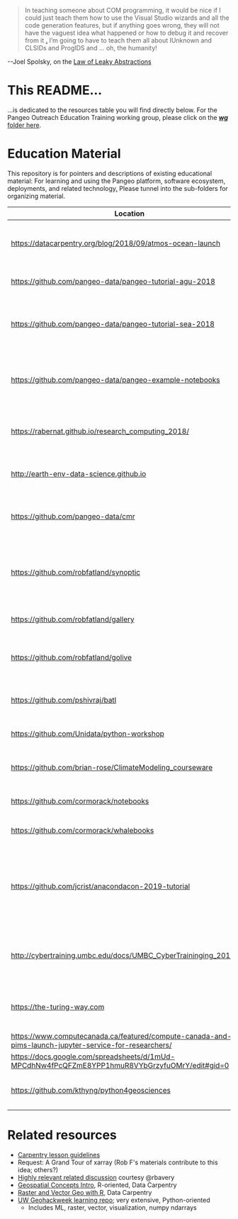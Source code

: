 > In teaching someone about COM programming, it would be nice if I could just teach them how to use 
> the Visual Studio wizards and all the code generation features, but if anything goes wrong, they 
> will not have the vaguest idea what happened or how to debug it and recover from it
>[.](http://github.com/robfatland/ops) I’m going to have to teach them all about IUnknown and CLSIDs 
> and ProgIDS and … oh, the humanity!

--Joel Spolsky, on the [Law of Leaky Abstractions](https://www.joelonsoftware.com/2002/11/11/the-law-of-leaky-abstractions/)

# This README...

...is dedicated to the resources table you will find directly below. For the Pangeo Outreach Education Training working 
group, please click on the 
[***wg*** folder here](https://github.com/pangeo-data/education-material/tree/master/wg).


# Education Material

This repository is for pointers and descriptions of existing educational material: For learning and using the Pangeo 
platform, software ecosystem, deployments, and related technology[.](http://github.com/robfatland/ops) 
Please tunnel into the sub-folders for organizing material. 

| Location | Description | Reviewer |
| -------- | ----------- | -------- |
| https://datacarpentry.org/blog/2018/09/atmos-ocean-launch | Data Carpentry lessons for atmosphere and ocean scientists (@DamienIrving) | Rob F |
| https://github.com/pangeo-data/pangeo-tutorial-agu-2018 | Pangeo Tutorial for the AGU 2018 meeting | ? |
| https://github.com/pangeo-data/pangeo-tutorial-sea-2018 | Pangeo Tutorial for the NCAR Software Engineering Assembly Workshop 2018 | ? |
| https://github.com/pangeo-data/pangeo-example-notebooks | Pangeo Notebook Gallery with various simple or real science examples | ? |
| https://rabernat.github.io/research_computing_2018/ | @rabernat's Research Computing in Earth Sciences course | ? |
| http://earth-env-data-science.github.io | Latest iteration of @rabernat's intro to python "book" | ? |
| https://github.com/pangeo-data/cmr | @robfatland material on the NASA Common Metadata Repository | ? |
| https://github.com/robfatland/synoptic | Connecting the Regional Cabled Array ocean data to other resources (ARGO, MODIS, ...) | ? |
| https://github.com/robfatland/gallery | Gallery of geoscience examples | ? |
| https://github.com/robfatland/golive | Land ice velocity (golive) including bootstrapping xarray | Siyu Yang |
| https://github.com/pshivraj/batl | Bio-Acoustic Transfer learning (@pshivraj) | Sarah Barnes, Derya Gumustel |
| https://github.com/Unidata/python-workshop | Unidata Python Workshop material | ? |
| https://github.com/brian-rose/ClimateModeling_courseware | @brian-rose's climate modeling lecture notes | ? |
| https://github.com/cormorack/notebooks | _No longer exists?  Is private?_ | ? |
| https://github.com/cormorack/whalebooks | _No longer exists?  Is private?_ | ? |
| https://github.com/jcrist/anacondacon-2019-tutorial | Dask tutorial running on Pangeo Binder: Dataframes, Delayed and SickitLearn. Originaly developed by @mrocklin [here](https:/hub.com/mrocklin/pydata-nyc-2018-tutorial) | ? |
| http://cybertraining.umbc.edu/docs/UMBC_CyberTraininging_2019.pdf | Univ MD Baltimore County big data atmospheric science (flipped classroom) | ? |
| https://the-turing-way.com | A lightly opinionated guide to reproducible data science | ? |
| https://www.computecanada.ca/featured/compute-canada-and-pims-launch-jupyter-service-for-researchers/ | Syzygy courtesy Phil Austin | ? |
| https://docs.google.com/spreadsheets/d/1mUd-MPCdhNw4fPcQFZmE8YPP1hmuR8VYbGrzyfuOMrY/edit#gid=0 | ESIP workshop feedback sheet | ? |
| https://github.com/kthyng/python4geosciences | Python for Geosciences course taught at Texas A&M | ? |

# Related resources

* [Carpentry lesson guidelines](https://github.com/carpentries/lesson-example)
* Request: A Grand Tour of xarray (Rob F's materials contribute to this idea; others?)
* [Highly relevant related discussion](https://github.com/carpentries-incubator/geospatial-python/issues/1) courtesy @rbavery
* [Geospatial Concepts Intro](https://datacarpentry.org/organization-geospatial/), R-oriented, Data Carpentry
* [Raster and Vector Geo with R](https://datacarpentry.org/r-raster-vector-geospatial/), Data Carpentry
* [UW Geohackweek learning repo](https://github.com/geohackweek/tutorial_contents); very extensive, Python-oriented
  * Includes ML, raster, vector, visualization, numpy ndarrays

